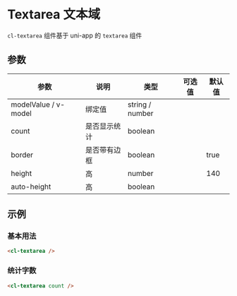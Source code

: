 # Textarea 文本域

`cl-textarea` 组件基于 uni-app 的 `textarea` 组件

## 参数

| 参数                 | 说明         | 类型            | 可选值 | 默认值 |
| -------------------- | ------------ | --------------- | ------ | ------ |
| modelValue / v-model | 绑定值       | string / number |        |        |
| count                | 是否显示统计 | boolean         |        |        |
| border               | 是否带有边框 | boolean         |        | true   |
| height               | 高           | number          |        | 140    |
| auto-height          | 高           | boolean         |        |        |

## 示例

### 基本用法

```html
<cl-textarea />
```

### 统计字数

```html
<cl-textarea count />
```
